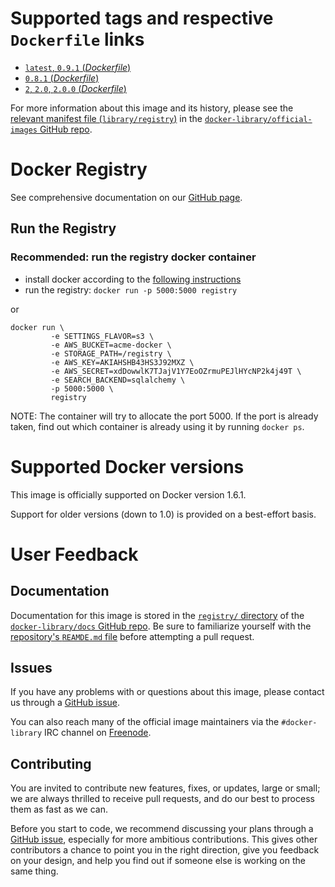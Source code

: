 # Supported tags and respective `Dockerfile` links

-	[`latest`, `0.9.1` (*Dockerfile*)](https://github.com/docker/docker-registry/blob/0.9.1/Dockerfile)
-	[`0.8.1` (*Dockerfile*)](https://github.com/docker/docker-registry/blob/0.8.1/Dockerfile)
-	[`2`, `2.0`, `2.0.0` (*Dockerfile*)](https://github.com/docker/distribution/blob/62b70f951f30a711a8a81df1865d0afeeaaa0169/Dockerfile)

For more information about this image and its history, please see the [relevant manifest file (`library/registry`)](https://github.com/docker-library/official-images/blob/master/library/registry) in the [`docker-library/official-images` GitHub repo](https://github.com/docker-library/official-images).

# Docker Registry

See comprehensive documentation on our [GitHub page](https://github.com/docker/docker-registry).

## Run the Registry

### Recommended: run the registry docker container

-	install docker according to the [following instructions](http://docs.docker.io/installation/#installation)
-	run the registry: `docker run -p 5000:5000 registry`

or

	docker run \
	         -e SETTINGS_FLAVOR=s3 \
	         -e AWS_BUCKET=acme-docker \
	         -e STORAGE_PATH=/registry \
	         -e AWS_KEY=AKIAHSHB43HS3J92MXZ \
	         -e AWS_SECRET=xdDowwlK7TJajV1Y7EoOZrmuPEJlHYcNP2k4j49T \
	         -e SEARCH_BACKEND=sqlalchemy \
	         -p 5000:5000 \
	         registry

NOTE: The container will try to allocate the port 5000. If the port is already taken, find out which container is already using it by running `docker ps`.

# Supported Docker versions

This image is officially supported on Docker version 1.6.1.

Support for older versions (down to 1.0) is provided on a best-effort basis.

# User Feedback

## Documentation

Documentation for this image is stored in the [`registry/` directory](https://github.com/docker-library/docs/tree/master/registry) of the [`docker-library/docs` GitHub repo](https://github.com/docker-library/docs). Be sure to familiarize yourself with the [repository's `REAMDE.md` file](https://github.com/docker-library/docs/blob/master/README.md) before attempting a pull request.

## Issues

If you have any problems with or questions about this image, please contact us through a [GitHub issue](https://github.com/docker/docker-registry/issues).

You can also reach many of the official image maintainers via the `#docker-library` IRC channel on [Freenode](https://freenode.net).

## Contributing

You are invited to contribute new features, fixes, or updates, large or small; we are always thrilled to receive pull requests, and do our best to process them as fast as we can.

Before you start to code, we recommend discussing your plans through a [GitHub issue](https://github.com/docker/docker-registry/issues), especially for more ambitious contributions. This gives other contributors a chance to point you in the right direction, give you feedback on your design, and help you find out if someone else is working on the same thing.
